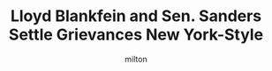 ---
layout: post
title: "Lloyd Blankfein and Sen. Sanders Settle Grievances New York-Style"
author: milton
categories: [ general ]
image: assets/images/WSS.jpg
featured: false
hidden: false
---